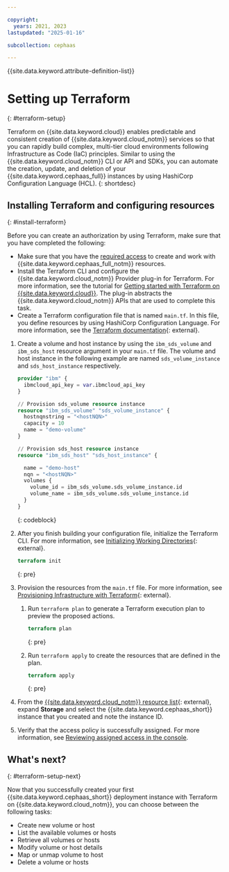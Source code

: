 ```yaml
---

copyright:
  years: 2021, 2023
lastupdated: "2025-01-16"

subcollection: cephaas

---
```


{{site.data.keyword.attribute-definition-list}}


# Setting up Terraform
{: #terraform-setup}

Terraform on {{site.data.keyword.cloud}} enables predictable and consistent creation of {{site.data.keyword.cloud_notm}} services so that you can rapidly build complex, multi-tier cloud environments following Infrastructure as Code (IaC) principles. Similar to using the {{site.data.keyword.cloud_notm}} CLI or API and SDKs, you can automate the creation, update, and deletion of your {{site.data.keyword.cephaas_full}} instances by using HashiCorp Configuration Language (HCL).
{: shortdesc}


## Installing Terraform and configuring resources
{: #install-terraform}


Before you can create an authorization by using Terraform, make sure that you have completed the following:

* Make sure that you have the [required access](/docs/cephaas?topic=cephaas-managing-iam) to create and work with {{site.data.keyword.cephaas_full_notm}} resources. 
* Install the Terraform CLI and configure the {{site.data.keyword.cloud_notm}} Provider plug-in for Terraform. For more information, see the tutorial for [Getting started with Terraform on {{site.data.keyword.cloud}}](/docs/ibm-cloud-provider-for-terraform?topic=ibm-cloud-provider-for-terraform-getting-started). The plug-in abstracts the {{site.data.keyword.cloud_notm}} APIs that are used to complete this task.
* Create a Terraform configuration file that is named `main.tf`. In this file, you define resources by using HashiCorp Configuration Language. For more information, see the [Terraform documentation](https://www.terraform.io/docs/language/index.html){: external}.

1. Create a volume and host instance by using the `ibm_sds_volume` and `ibm_sds_host` resource argument in your `main.tf` file. The volume and host instance in the following example are named `sds_volume_instance` and `sds_host_instance` respectively.

   ```terraform
   provider "ibm" {
     ibmcloud_api_key = var.ibmcloud_api_key
   }

   // Provision sds_volume resource instance
   resource "ibm_sds_volume" "sds_volume_instance" {
     hostnqnstring = "<hostNQN>"
     capacity = 10
     name = "demo-volume"
   }

   // Provision sds_host resource instance
   resource "ibm_sds_host" "sds_host_instance" {

     name = "demo-host"
     nqn = "<hostNQN>"
     volumes {
       volume_id = ibm_sds_volume.sds_volume_instance.id
       volume_name = ibm_sds_volume.sds_volume_instance.id
     }
   }
   ```
   {: codeblock}



2. After you finish building your configuration file, initialize the Terraform CLI. For more information, see [Initializing Working Directories](https://www.terraform.io/cli/init){: external}.

   ```terraform
   terraform init
   ```
   {: pre}

3. Provision the resources from the `main.tf` file. For more information, see [Provisioning Infrastructure with Terraform](https://www.terraform.io/cli/run){: external}.

   1. Run `terraform plan` to generate a Terraform execution plan to preview the proposed actions.

      ```terraform
      terraform plan
      ```
      {: pre}

   1. Run `terraform apply` to create the resources that are defined in the plan.

      ```terraform
      terraform apply
      ```
      {: pre}

6. From the [{{site.data.keyword.cloud_notm}} resource list](/resources){: external}, expand **Storage** and select the {{site.data.keyword.cephaas_short}} instance that you created and note the instance ID.
7. Verify that the access policy is successfully assigned. For more information, see [Reviewing assigned access in the console](/docs/account?topic=account-assign-access-resources#review-your-access-console).

## What's next?
{: #terraform-setup-next}

Now that you successfully created your first {{site.data.keyword.cephaas_short}} deployment instance with Terraform on {{site.data.keyword.cloud_notm}}, you can choose between the following tasks:

* Create new volume or host
* List the available volumes or hosts
* Retrieve all volumes or hosts
* Modify volume or host details
* Map or unmap volume to host
* Delete a volume or hosts
